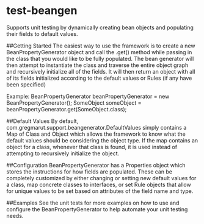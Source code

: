 # test-beangen
Supports unit testing by dynamically creating bean objects and populating their fields to default values.

##Getting Started
The easiest way to use the framework is to create a new BeanPropertyGenerator object and call the .get(<Class>) method while passing in the class that you would like to be fully populated. The bean generator will then attempt to instantiate the class and traverse the entire object graph and recursively initialize all of the fields. It will then return an object with all of its fields initialized according to the default values or Rules (if any have been specified)

Example:
BeanPropertyGenerator beanPropertyGenerator = new BeanPropertyGenerator();
SomeObject someObject = beanPropertyGenerator.get(SomeObject.class);

##Default Values
By default, com.gregmarut.support.beangenerator.DefaultValues simply contains a Map of Class and Object which allows the framework to know what the default values should be considering the object type. If the map contains an object for a class, whenever that class is found, it is used instead of attempting to recursively initialize the object.  

##Configuration
BeanPropertyGenerator has a Properties object which stores the instructions for how fields are populated. These can be completely customized by either changing or setting new default values for a class, map concrete classes to interfaces, or set Rule objects that allow for unique values to be set based on attributes of the field name and type.

##Examples
See the unit tests for more examples on how to use and configure the BeanPropertyGenerator to help automate your unit testing needs.
